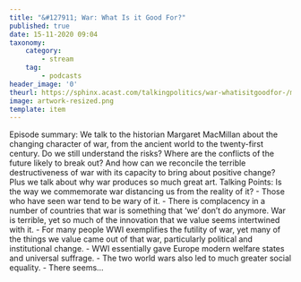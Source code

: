 ```yaml
---
title: "&#127911; War: What Is it Good For?"
published: true
date: 15-11-2020 09:04
taxonomy:
    category:
        - stream
    tag:
        - podcasts
header_image: '0'
theurl: https://sphinx.acast.com/talkingpolitics/war-whatisitgoodfor-/media.mp3
image: artwork-resized.png
template: item
--- 
```

Episode summary: We talk to the historian Margaret MacMillan about the changing character of war, from the ancient world to the twenty-first century. Do we still understand the risks? Where are the conflicts of the future likely to break out? And how can we reconcile the terrible destructiveness of war with its capacity to bring about positive change? Plus we talk about why war produces so much great art. Talking Points: Is the way we commemorate war distancing us from the reality of it? - Those who have seen war tend to be wary of it. - There is complacency in a number of countries that war is something that ‘we’ don’t do anymore. War is terrible, yet so much of the innovation that we value seems intertwined with it. - For many people WWI exemplifies the futility of war, yet many of the things we value came out of that war, particularly political and institutional change. - WWI essentially gave Europe modern welfare states and universal suffrage. - The two world wars also led to much greater social equality. - There seems…
